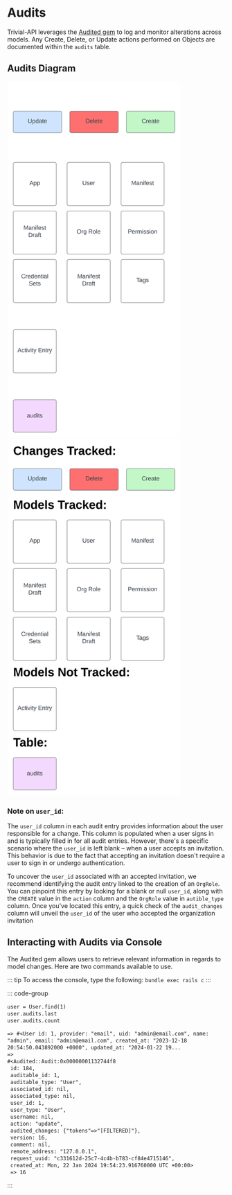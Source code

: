 <script setup>
import { useData } from 'vitepress'
const { isDark } = useData()
</script>

# Audits 

Trivial-API leverages the [Audited gem](https://github.com/collectiveidea/audited) to log and monitor alterations across models. Any Create, Delete, or Update actions performed on Objects are documented within the `audits` table.

## Audits Diagram

<div>
  <img v-if="isDark" width = "400" src = "../assets/Audit_Diagram_Dark.svg"/>
  <img v-else width = "400" src = "../assets/Audit_Diagram_Light.svg" />
</div>

### Note on `user_id`:

The `user_id` column in each audit entry provides information about the user responsible for a change. This column is populated when a user signs in and is typically filled in for all audit entries. However, there's a specific scenario where the `user_id` is left blank – when a user accepts an invitation. This behavior is due to the fact that accepting an invitation doesn't require a user to sign in or undergo authentication. 

To uncover the `user_id` associated with an accepted invitation, we recommend identifying the audit entry linked to the creation of an `OrgRole`. You can pinpoint this entry by looking for a blank or null `user_id`, along with the `CREATE` value in the `action` column and the `OrgRole` value in `autible_type` column. Once you've located this entry, a quick check of the `audit_changes` column will unveil the `user_id` of the user who accepted the organization invitation


## Interacting with Audits via Console

The Audited gem allows users to retrieve relevant information in regards to model changes. Here are two commands available to use.

::: tip
To access the console, type the following: `bundle exec rails c`
:::

::: code-group
``` [Command]
user = User.find(1)
user.audits.last
user.audits.count
```

``` [Response]
=> #<User id: 1, provider: "email", uid: "admin@email.com", name: "admin", email: "admin@email.com", created_at: "2023-12-18 20:54:50.043892000 +0000", updated_at: "2024-01-22 19...
=>                                                                                     
#<Audited::Audit:0x00000001132744f8                                                    
 id: 184,                                                                              
 auditable_id: 1,                                                                      
 auditable_type: "User",                                                               
 associated_id: nil,                                                                   
 associated_type: nil,                                                                 
 user_id: 1,                                                                           
 user_type: "User",                                                                    
 username: nil,                                                                        
 action: "update",                                                                     
 audited_changes: {"tokens"=>"[FILTERED]"},                                            
 version: 16,                                                                          
 comment: nil,
 remote_address: "127.0.0.1",
 request_uuid: "c331612d-25c7-4c4b-b783-cf84e4715146",
 created_at: Mon, 22 Jan 2024 19:54:23.916760000 UTC +00:00>
 => 16
```
:::
